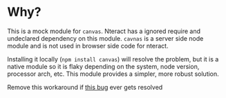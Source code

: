 # Why?

This is a mock module for `canvas`. Nteract has a ignored require and undeclared dependency on this module. `cavnas` is a server side node module and is not used in browser side code for nteract.

Installing it locally (`npm install canvas`) will resolve the problem, but it is a native module so it is flaky depending on the system, node version, processor arch, etc. This module provides a simpler, more robust solution.

Remove this workaround if [this bug](https://github.com/nteract/any-vega/issues/2) ever gets resolved 